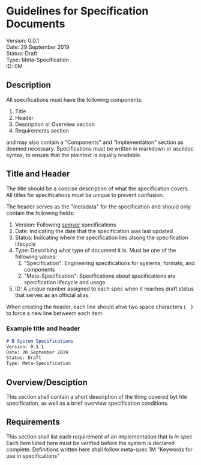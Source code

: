 # Guidelines for Specification Documents 
Version: 0.0.1  
Date: 29 September 2019  
Status: Draft  
Type: Meta-Specification  
ID: 0M

## Description
All specifications must have the following components:

1. Title
2. Header
3. Description or Overview section
4. Requirements section

and may also contain a "Components" and "Implementation" section as deemed
necessary. Specifications must be written in markdown or asciidoc syntax, to
ensure that the plaintext is equally readable. 

## Title and Header
The title should be a concise description of what the specification covers. All
titles for specifications must be unique to prevent confusion.

The header serves as the "metadata" for the specification and should only
contain the following fields:

1. Version: Following [semver](https://semver.org/) specifications
2. Date: Indicating the date that the specification was last updated
3. Status: Indicating where the specification lies alsong the specification
   lifecycle
4. Type: Describing what type of document it is. Must be one of the following
   values:
   1. "Specification": Engineering specifications for systems, formats, and
      components
   2. "Meta-Specification": Specifications about specifications are
      specification lifecycle and usage.
5. ID: A unique number assigned to each spec when it reaches draft
   status that serves as an official alias.

When creating the header, each line should ahve two space characters (`  `) to
force a new line betweem each item.

### Example title and header
```markdown
# B System Specifications
Version: 0.1.1  
Date: 20 September 2019  
Status: Draft  
Type: Meta-Specification  
```
## Overview/Desciption
This section shall contain a short description of the thing covered byt hte
specification, as well as a brief overview specification conditions.

## Requirements
This section shall list each requirement of an implementation that is *in spec*
Each item listed here must be verified before the system is declared complete.
Definitions written here shall follow meta-spec 1M "Keywords for use in
specifications"
